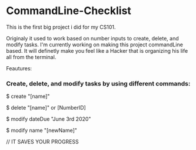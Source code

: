 # CommandLine-Checklist

This is the first big project i did for my CS101. 

Originaly it used to work based on number inputs to create, delete, and modify tasks. I'm currently working on making this project commandLine based. It will definetly make you feel like a Hacker that is organizing his life all from the terminal.

Feautures:

### Create, delete, and modify tasks by using different commands:

 $ create "[name]" 
 
 $ delete "[name]" or [NumberID]
 
 $ modify dateDue "June 3rd 2020" 
 
 $ modify name "[newName]"

 // IT SAVES YOUR PROGRESS

